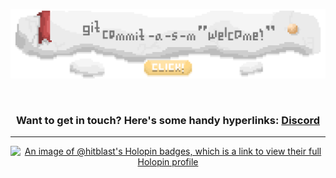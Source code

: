 <div align="center">

<a href="https://hitblastis.me/"><img src="top.png"></a>

<br>

### Want to get in touch? Here's some handy hyperlinks: <a href="https://discordapp.com/users/867993514917654588">Discord</a>

---

[![An image of @hitblast's Holopin badges, which is a link to view their full Holopin profile](https://holopin.me/hitblast)](https://holopin.io/@hitblast)

</div>